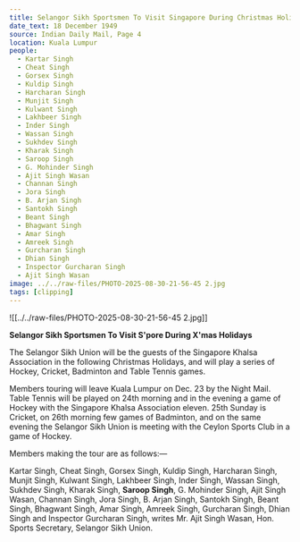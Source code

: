 ```yaml
---
title: Selangor Sikh Sportsmen To Visit Singapore During Christmas Holidays
date_text: 18 December 1949
source: Indian Daily Mail, Page 4
location: Kuala Lumpur
people:
  - Kartar Singh
  - Cheat Singh
  - Gorsex Singh
  - Kuldip Singh
  - Harcharan Singh
  - Munjit Singh
  - Kulwant Singh
  - Lakhbeer Singh
  - Inder Singh
  - Wassan Singh
  - Sukhdev Singh
  - Kharak Singh
  - Saroop Singh
  - G. Mohinder Singh
  - Ajit Singh Wasan
  - Channan Singh
  - Jora Singh
  - B. Arjan Singh
  - Santokh Singh
  - Beant Singh
  - Bhagwant Singh
  - Amar Singh
  - Amreek Singh
  - Gurcharan Singh
  - Dhian Singh
  - Inspector Gurcharan Singh
  - Ajit Singh Wasan
image: ../../raw-files/PHOTO-2025-08-30-21-56-45 2.jpg
tags: [clipping]
---
```


![[../../raw-files/PHOTO-2025-08-30-21-56-45 2.jpg]]

**Selangor Sikh Sportsmen To Visit S'pore During X'mas Holidays**

The Selangor Sikh Union will be the guests of the Singapore Khalsa Association in the following Christmas Holidays, and will play a series of Hockey, Cricket, Badminton and Table Tennis games.

Members touring will leave Kuala Lumpur on Dec. 23 by the Night Mail. Table Tennis will be played on 24th morning and in the evening a game of Hockey with the Singapore Khalsa Association eleven. 25th Sunday is Cricket, on 26th morning few games of Badminton, and on the same evening the Selangor Sikh Union is meeting with the Ceylon Sports Club in a game of Hockey.

Members making the tour are as follows:—

Kartar Singh, Cheat Singh, Gorsex Singh, Kuldip Singh, Harcharan Singh, Munjit Singh, Kulwant Singh, Lakhbeer Singh, Inder Singh, Wassan Singh, Sukhdev Singh, Kharak Singh, **Saroop Singh**, G. Mohinder Singh, Ajit Singh Wasan, Channan Singh, Jora Singh, B. Arjan Singh, Santokh Singh, Beant Singh, Bhagwant Singh, Amar Singh, Amreek Singh, Gurcharan Singh, Dhian Singh and Inspector Gurcharan Singh, writes Mr. Ajit Singh Wasan, Hon. Sports Secretary, Selangor Sikh Union.